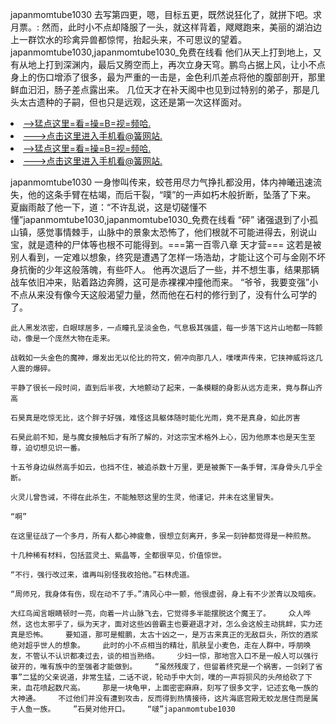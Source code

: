 japanmomtube1030    去写第四更，嗯，目标五更，既然说狂化了，就拼下吧。求月票。:    然而，此时小不点却降服了一头，就这样背着，飕飕跑来，美丽的湖泊边上一群饮水的珍禽异兽都惊愕，抬起头来，不可思议的望着。japanmomtube1030,japanmomtube1030_免费在线看    他们从天上打到地上，又有从地上打到深渊内，最后又腾空而上，再次立身天穹。鹏鸟占据上风，让小不点身上的伤口增添了很多，最为严重的一击是，金色利爪差点将他的腹部剖开，那里鲜血汩汩，肠子差点露出来。    几位天才在补天阁中也见到过特别的弟子，那是几头太古遗种的子嗣，但也只是远观，这还是第一次这样面对。

<li><a href="http://nnshvc835.sg925.xyz/#md_1026">-->猛点这里=看=操=B=视=频哈.</a></li>
<li><a href="http://nnshvc835.sg925.xyz/#md_1026">--->点击这里进入手机看@簧网站.</a></li>





<li><a href="http://nnshvc835.sg925.xyz/#md_1026">-->猛点这里=看=操=B=视=频哈.</a></li>
<li><a href="http://nnshvc835.sg925.xyz/#md_1026">--->点击这里进入手机看@簧网站.</a></li>



japanmomtube1030    一身惨叫传来，蛟苍用尽力气挣扎都没用，体内神曦迅速流失，他的这条手臂在枯竭，而后干裂，“噗”的一声如朽木般折断，坠落了下来。    夏幽雨敲了他一下，道：“不许乱说，这是切磋懂不懂”japanmomtube1030,japanmomtube1030_免费在线看    “砰”
    诸强退到了小孤山镇，感觉事情棘手，山脉中的景象太恐怖了，他们根就不可能进得去，别说山宝，就是遗种的尸体等也根不可能得到。===第一百零八章 天才营===    这若是被别人看到，一定难以想象，终究是遭遇了怎样一场浩劫，才能让这个可与金刚不坏身抗衡的少年这般落魄，有些吓人。    他再次退后了一些，并不想生事，结果那辆战车依旧冲来，贴着路边奔腾，这可是赤裸裸冲撞他而来。    “爷爷，我要变强”小不点从来没有像今天这般渴望力量，然而他在石村的修行到了，没有什么可学的了。

    此人黑发浓密，白眼球居多，一点瞳孔呈淡金色，气息极其强盛，每一步落下这片山地都一阵颤动，像是一个庞然大物在走来。

    战戟如一头金色的魔神，爆发出无以伦比的符文，俯冲向那几人，噗噗声传来，它挟神威将这几人震的爆碎。

    平静了很长一段时间，直到后半夜，大地颤动了起来，一条模糊的身影从远方走来，竟与群山齐高

    石昊真是吃惊无比，这个胖子好强，难怪这具躯体随时能化光雨，竟不是真身，如此厉害

    石昊此前不知，是与魔女接触后才有所了解的，对这宗宝术格外上心，因为他原本也是天生至尊，迫切想见识一番。

    十五爷身边纵然高手如云，也挡不住，被追杀数十万里，更是被撕下一条手臂，浑身骨头几乎全断。

    火灵儿曾告诫，不得在此杀生，不能触怒这里的生灵，他谨记，并未在这里冒失。

    “啊”

    在这里征战了一个多月，所有人都心神疲惫，很想立刻离开，多呆一刻钟都觉得是一种煎熬。

    十几种稀有材料，包括蓝灵土、紫晶等，全都很罕见，价值惊世。

    “不行，强行改过来，谁再叫别怪我收拾他。”石林虎道。

    “周师兄，我身体有伤，现在动不了手。”清风心中一颤，他很虚弱，身上有不少淤青以及暗疾。

    大红鸟闻言眼睛顿时一亮，向着一片山脉飞去，它觉得多半能摆脱这个魔王了。    众人哗然，这也太邪乎了，纵为天才，面对这些凶兽霸主也要避退才对，怎么会这般主动挑衅，实力还真是恐怖。    要知道，那可是鲲鹏，太古十凶之一，是万古来真正的无敌巨头，所饮的酒浆绝对超乎世人的想象。    此时的小不点相当的精壮，肌肤呈小麦色，走在人群中，呼朋唤友，不管认不认识都凑过去，谈的相当熟络。    少妇一惊，那地宫入口不是一般人可以强行破开的，唯有族中的至强者才能做到。    “虽然残废了，但留着终究是一个祸害，一剑剁了省事”二猛的父亲说道，非常生猛，二话不说，轮动手中大剑，噗的一声将狈风的头颅给砍了下来，血花喷起数尺高。    那是一块龟甲，上面密密麻麻，刻写了很多文字，记述玄龟一族的大神通。    不过他们并没有遭到攻击，反而得到热情接待，这片海底宫殿无蛟龙居住而是属于人鱼一族。    ”石昊对他开口。    “啵”japanmomtube1030
